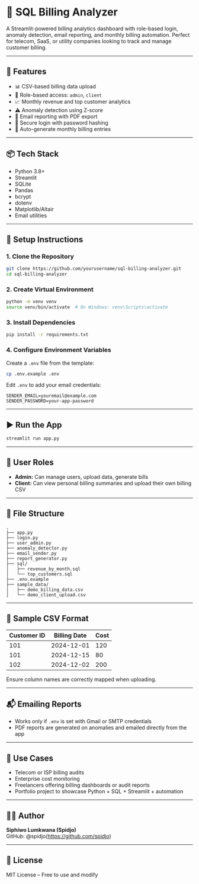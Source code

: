 # 💼 SQL Billing Analyzer

A Streamlit-powered billing analytics dashboard with role-based login, anomaly detection, email reporting, and monthly billing automation. Perfect for telecom, SaaS, or utility companies looking to track and manage customer billing.

---

## 🚀 Features

- 📊 CSV-based billing data upload
- 👤 Role-based access: `admin`, `client`
- 📈 Monthly revenue and top customer analytics
- ⚠️ Anomaly detection using Z-score
- 📧 Email reporting with PDF export
- 🔐 Secure login with password hashing
- 🧾 Auto-generate monthly billing entries

---

## 📦 Tech Stack

- Python 3.8+
- Streamlit
- SQLite
- Pandas
- bcrypt
- dotenv
- Matplotlib/Altair
- Email utilities

---

## 🔧 Setup Instructions

### 1. Clone the Repository

```bash
git clone https://github.com/yourusername/sql-billing-analyzer.git
cd sql-billing-analyzer
```

### 2. Create Virtual Environment

```bash
python -m venv venv
source venv/bin/activate  # On Windows: venv\Scripts\activate
```

### 3. Install Dependencies

```bash
pip install -r requirements.txt
```

### 4. Configure Environment Variables

Create a `.env` file from the template:

```bash
cp .env.example .env
```

Edit `.env` to add your email credentials:

```env
SENDER_EMAIL=youremail@example.com
SENDER_PASSWORD=your-app-password
```

---

## ▶️ Run the App

```bash
streamlit run app.py
```

---

## 👥 User Roles

- **Admin:** Can manage users, upload data, generate bills
- **Client:** Can view personal billing summaries and upload their own billing CSV

---

## 📁 File Structure

```
.
├── app.py
├── login.py
├── user_admin.py
├── anomaly_detector.py
├── email_sender.py
├── report_generator.py
├── sql/
│   ├── revenue_by_month.sql
│   └── top_customers.sql
├── .env.example
├── sample_data/
│   ├── demo_billing_data.csv
│   └── demo_client_upload.csv
```

---

## 📂 Sample CSV Format

| Customer ID | Billing Date | Cost |
|-------------|--------------|------|
| 101         | 2024-12-01   | 120  |
| 101         | 2024-12-15   | 80   |
| 102         | 2024-12-02   | 200  |

Ensure column names are correctly mapped when uploading.

---

## 📬 Emailing Reports

- Works only if `.env` is set with Gmail or SMTP credentials
- PDF reports are generated on anomalies and emailed directly from the app

---

## 💼 Use Cases

- Telecom or ISP billing audits  
- Enterprise cost monitoring  
- Freelancers offering billing dashboards or audit reports  
- Portfolio project to showcase Python + SQL + Streamlit + automation

---

## 🧑‍💻 Author

**Siphiwo Lumkwana (Spidjo)**  
GitHub: @spidjo(https://github.com/spidjo)

---

## 📝 License

MIT License – Free to use and modify